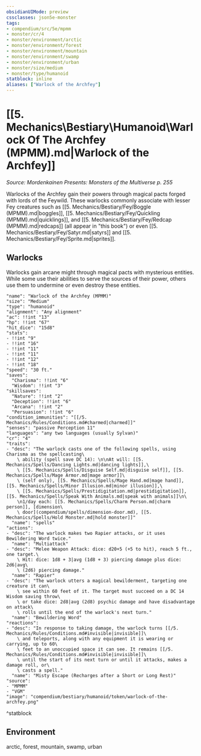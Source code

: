 ```yaml
---
obsidianUIMode: preview
cssclasses: json5e-monster
tags:
- compendium/src/5e/mpmm
- monster/cr/4
- monster/environment/arctic
- monster/environment/forest
- monster/environment/mountain
- monster/environment/swamp
- monster/environment/urban
- monster/size/medium
- monster/type/humanoid
statblock: inline
aliases: ["Warlock of the Archfey"]
---
```

# [[5. Mechanics\Bestiary\Humanoid\Warlock Of The Archfey (MPMM).md|Warlock of the Archfey]]
*Source: Mordenkainen Presents: Monsters of the Multiverse p. 255*  

Warlocks of the Archfey gain their powers through magical pacts forged with lords of the Feywild. These warlocks commonly associate with lesser Fey creatures such as [[5. Mechanics/Bestiary/Fey/Boggle (MPMM).md|boggles]], [[5. Mechanics/Bestiary/Fey/Quickling (MPMM).md|quicklings]], and [[5. Mechanics/Bestiary/Fey/Redcap (MPMM).md|redcaps]] (all appear in "this book") or even [[5. Mechanics/Bestiary/Fey/Satyr.md|satyrs]] and [[5. Mechanics/Bestiary/Fey/Sprite.md|sprites]].

## Warlocks

Warlocks gain arcane might through magical pacts with mysterious entities. While some use their abilities to serve the sources of their power, others use them to undermine or even destroy these entities.

```statblock
"name": "Warlock of the Archfey (MPMM)"
"size": "Medium"
"type": "humanoid"
"alignment": "Any alignment"
"ac": !!int "13"
"hp": !!int "67"
"hit_dice": "15d8"
"stats":
- !!int "9"
- !!int "16"
- !!int "11"
- !!int "11"
- !!int "12"
- !!int "18"
"speed": "30 ft."
"saves":
  "Charisma": !!int "6"
  "Wisdom": !!int "3"
"skillsaves":
  "Nature": !!int "2"
  "Deception": !!int "6"
  "Arcana": !!int "2"
  "Persuasion": !!int "6"
"condition_immunities": "[[/5. Mechanics/Rules/Conditions.md#charmed|charmed]]"
"senses": "passive Perception 11"
"languages": "any two languages (usually Sylvan)"
"cr": "4"
"traits":
- "desc": "The warlock casts one of the following spells, using Charisma as the spellcasting\
    \ ability (spell save DC 14): \n\nAt will: [[5. Mechanics/Spells/Dancing Lights.md|dancing lights]],\
    \ [[5. Mechanics/Spells/Disguise Self.md|disguise self]], [[5. Mechanics/Spells/Mage Armor.md|mage armor]]\
    \ (self only), [[5. Mechanics/Spells/Mage Hand.md|mage hand]], [[5. Mechanics/Spells/Minor Illusion.md|minor illusion]],\
    \ [[5. Mechanics/Spells/Prestidigitation.md|prestidigitation]], [[5. Mechanics/Spells/Speak With Animals.md|speak with animals]]\n\
    \n1/day each: [[5. Mechanics/Spells/Charm Person.md|charm person]], [dimension\
    \ door](compendium/spells/dimension-door.md), [[5. Mechanics/Spells/Hold Monster.md|hold monster]]"
  "name": "spells"
"actions":
- "desc": "The warlock makes two Rapier attacks, or it uses Bewildering Word twice."
  "name": "Multiattack"
- "desc": "Melee Weapon Attack: dice: d20+5 (+5 to hit), reach 5 ft., one target.\
    \ Hit: dice: 1d8 + 3|avg (1d8 + 3) piercing damage plus dice: 2d6|avg\
    \ (2d6) piercing damage."
  "name": "Rapier"
- "desc": "The warlock utters a magical bewilderment, targeting one creature it can\
    \ see within 60 feet of it. The target must succeed on a DC 14 Wisdom saving throw\
    \ or take dice: 2d8|avg (2d8) psychic damage and have disadvantage on attack\
    \ rolls until the end of the warlock's next turn."
  "name": "Bewildering Word"
"reactions":
- "desc": "In response to taking damage, the warlock turns [[/5. Mechanics/Rules/Conditions.md#invisible|invisible]]\
    \ and teleports, along with any equipment it is wearing or carrying, up to 60\
    \ feet to an unoccupied space it can see. It remains [[/5. Mechanics/Rules/Conditions.md#invisible|invisible]]\
    \ until the start of its next turn or until it attacks, makes a damage roll, or\
    \ casts a spell."
  "name": "Misty Escape (Recharges after a Short or Long Rest)"
"source":
- "MPMM"
- "VGM"
"image": "compendium/bestiary/humanoid/token/warlock-of-the-archfey.png"
```
^statblock

## Environment

arctic, forest, mountain, swamp, urban
